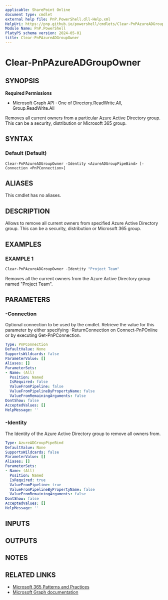 ```yaml
---
applicable: SharePoint Online
document type: cmdlet
external help file: PnP.PowerShell.dll-Help.xml
HelpUri: https://pnp.github.io/powershell/cmdlets/Clear-PnPAzureADGroupOwner.html
Module Name: PnP.PowerShell
PlatyPS schema version: 2024-05-01
title: Clear-PnPAzureADGroupOwner
---
```


# Clear-PnPAzureADGroupOwner

## SYNOPSIS

**Required Permissions**

  * Microsoft Graph API : One of Directory.ReadWrite.All, Group.ReadWrite.All

Removes all current owners from a particular Azure Active Directory group. This can be a security, distribution or Microsoft 365 group.

## SYNTAX

### Default (Default)

```
Clear-PnPAzureADGroupOwner -Identity <AzureADGroupPipeBind> [-Connection <PnPConnection>]
```

## ALIASES

This cmdlet has no aliases.

## DESCRIPTION

Allows to remove all current owners from specified Azure Active Directory group. This can be a security, distribution or Microsoft 365 group.

## EXAMPLES

### EXAMPLE 1

```powershell
Clear-PnPAzureADGroupOwner -Identity "Project Team"
```

Removes all the current owners from the Azure Active Directory group named "Project Team".

## PARAMETERS

### -Connection

Optional connection to be used by the cmdlet. Retrieve the value for this parameter by either specifying -ReturnConnection on Connect-PnPOnline or by executing Get-PnPConnection.

```yaml
Type: PnPConnection
DefaultValue: None
SupportsWildcards: false
ParameterValue: []
Aliases: []
ParameterSets:
- Name: (All)
  Position: Named
  IsRequired: false
  ValueFromPipeline: false
  ValueFromPipelineByPropertyName: false
  ValueFromRemainingArguments: false
DontShow: false
AcceptedValues: []
HelpMessage: ''
```

### -Identity

The Identity of the Azure Active Directory group to remove all owners from.

```yaml
Type: AzureADGroupPipeBind
DefaultValue: None
SupportsWildcards: false
ParameterValue: []
Aliases: []
ParameterSets:
- Name: (All)
  Position: Named
  IsRequired: true
  ValueFromPipeline: true
  ValueFromPipelineByPropertyName: false
  ValueFromRemainingArguments: false
DontShow: false
AcceptedValues: []
HelpMessage: ''
```

## INPUTS

## OUTPUTS

## NOTES

## RELATED LINKS

- [Microsoft 365 Patterns and Practices](https://aka.ms/m365pnp)
- [Microsoft Graph documentation](https://learn.microsoft.com/graph/api/group-delete-owners)
